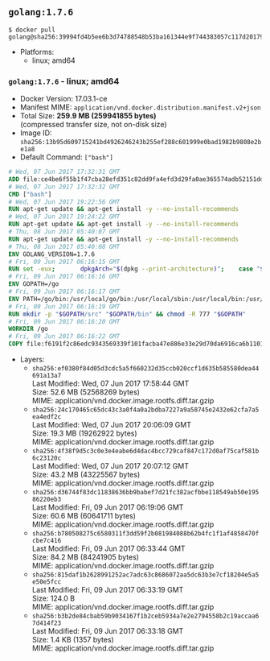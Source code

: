 ## `golang:1.7.6`

```console
$ docker pull golang@sha256:39994fd4b5ee6b3d74788548b53ba161344e9f744383057c117d201792797a79
```

-	Platforms:
	-	linux; amd64

### `golang:1.7.6` - linux; amd64

-	Docker Version: 17.03.1-ce
-	Manifest MIME: `application/vnd.docker.distribution.manifest.v2+json`
-	Total Size: **259.9 MB (259941855 bytes)**  
	(compressed transfer size, not on-disk size)
-	Image ID: `sha256:13b95d609715241bd4926246243b255ef288c601999e0bad1982b9808e2be1a8`
-	Default Command: `["bash"]`

```dockerfile
# Wed, 07 Jun 2017 17:32:31 GMT
ADD file:ce4be6f55b1f47cba28efd351c82dd9fa4efd3d29fa0ae365574adb52151dda1 in / 
# Wed, 07 Jun 2017 17:32:32 GMT
CMD ["bash"]
# Wed, 07 Jun 2017 19:22:56 GMT
RUN apt-get update && apt-get install -y --no-install-recommends 		ca-certificates 		curl 		wget 	&& rm -rf /var/lib/apt/lists/*
# Wed, 07 Jun 2017 19:24:22 GMT
RUN apt-get update && apt-get install -y --no-install-recommends 		bzr 		git 		mercurial 		openssh-client 		subversion 				procps 	&& rm -rf /var/lib/apt/lists/*
# Thu, 08 Jun 2017 05:40:07 GMT
RUN apt-get update && apt-get install -y --no-install-recommends 		g++ 		gcc 		libc6-dev 		make 		pkg-config 	&& rm -rf /var/lib/apt/lists/*
# Thu, 08 Jun 2017 05:40:08 GMT
ENV GOLANG_VERSION=1.7.6
# Fri, 09 Jun 2017 06:16:15 GMT
RUN set -eux; 		dpkgArch="$(dpkg --print-architecture)"; 	case "${dpkgArch##*-}" in 		amd64) goRelArch='linux-amd64'; goRelSha256='ad5808bf42b014c22dd7646458f631385003049ded0bb6af2efc7f1f79fa29ea' ;; 		armhf) goRelArch='linux-armv6l'; goRelSha256='fc5c40fb1f76d0978504b94cd06b5ea6e0e216ba1d494060d081e022540900f8' ;; 		i386) goRelArch='linux-386'; goRelSha256='99f79d4e0f966f492794963ecbf4b08c16a9a268f2c09053a5ce10b343ee4082' ;; 		ppc64el) goRelArch='linux-ppc64le'; goRelSha256='8b5b602958396f165a3547a1308ab91ae3f2ad8ecb56063571a37aadc2df2332' ;; 		s390x) goRelArch='linux-s390x'; goRelSha256='d692643d1ac4f4dea8fb6d949ffa750e974e63ff0ee6ca2a7c38fc7c90da8b5b' ;; 		*) goRelArch='src'; goRelSha256='1a67a4e688673fdff7ba41e73482b0e59ac5bd0f7acf703bc6d50cc775c5baba'; 			echo >&2; echo >&2 "warning: current architecture ($dpkgArch) does not have a corresponding Go binary release; will be building from source"; echo >&2 ;; 	esac; 		url="https://golang.org/dl/go${GOLANG_VERSION}.${goRelArch}.tar.gz"; 	wget -O go.tgz "$url"; 	echo "${goRelSha256} *go.tgz" | sha256sum -c -; 	tar -C /usr/local -xzf go.tgz; 	rm go.tgz; 		if [ "$goRelArch" = 'src' ]; then 		echo >&2; 		echo >&2 'error: UNIMPLEMENTED'; 		echo >&2 'TODO install golang-any from jessie-backports for GOROOT_BOOTSTRAP (and uninstall after build)'; 		echo >&2; 		exit 1; 	fi; 		export PATH="/usr/local/go/bin:$PATH"; 	go version
# Fri, 09 Jun 2017 06:16:16 GMT
ENV GOPATH=/go
# Fri, 09 Jun 2017 06:16:17 GMT
ENV PATH=/go/bin:/usr/local/go/bin:/usr/local/sbin:/usr/local/bin:/usr/sbin:/usr/bin:/sbin:/bin
# Fri, 09 Jun 2017 06:16:19 GMT
RUN mkdir -p "$GOPATH/src" "$GOPATH/bin" && chmod -R 777 "$GOPATH"
# Fri, 09 Jun 2017 06:16:20 GMT
WORKDIR /go
# Fri, 09 Jun 2017 06:16:22 GMT
COPY file:f6191f2c86edc9343569339f101facba47e886e33e29d70da6916ca6b1101a53 in /usr/local/bin/ 
```

-	Layers:
	-	`sha256:ef0380f84d05d3cdc5a5f660232d35ccb020ccf1d635b585580dea44691a13a7`  
		Last Modified: Wed, 07 Jun 2017 17:58:44 GMT  
		Size: 52.6 MB (52568269 bytes)  
		MIME: application/vnd.docker.image.rootfs.diff.tar.gzip
	-	`sha256:24c170465c65dc43c3a0f4a0a2bdba7227a9a58745e2432e62cfa7a5ea4edf2c`  
		Last Modified: Wed, 07 Jun 2017 20:06:09 GMT  
		Size: 19.3 MB (19262922 bytes)  
		MIME: application/vnd.docker.image.rootfs.diff.tar.gzip
	-	`sha256:4f38f9d5c3c0e3e4eabe6d4dac4bcc729caf847c172d0af75caf581b6c23120c`  
		Last Modified: Wed, 07 Jun 2017 20:07:12 GMT  
		Size: 43.2 MB (43225567 bytes)  
		MIME: application/vnd.docker.image.rootfs.diff.tar.gzip
	-	`sha256:d36744f83dc11838636bb9babef7d21fc382acfbbe118549ab50e19586220eb3`  
		Last Modified: Fri, 09 Jun 2017 06:19:06 GMT  
		Size: 60.6 MB (60641711 bytes)  
		MIME: application/vnd.docker.image.rootfs.diff.tar.gzip
	-	`sha256:b780508275c6580311f3dd59f2b081984088b62b4fc1f1af4858470fcbe7c416`  
		Last Modified: Fri, 09 Jun 2017 06:33:44 GMT  
		Size: 84.2 MB (84241905 bytes)  
		MIME: application/vnd.docker.image.rootfs.diff.tar.gzip
	-	`sha256:815daf1b2628991252ac7adc63c8686072aa5dc63b3e7cf18204e5a5e50e5fcc`  
		Last Modified: Fri, 09 Jun 2017 06:33:19 GMT  
		Size: 124.0 B  
		MIME: application/vnd.docker.image.rootfs.diff.tar.gzip
	-	`sha256:b3b2de84cbab59b9034167f1b2ceb5934a7e2e2794558b2c19accaa67d414f23`  
		Last Modified: Fri, 09 Jun 2017 06:33:18 GMT  
		Size: 1.4 KB (1357 bytes)  
		MIME: application/vnd.docker.image.rootfs.diff.tar.gzip
